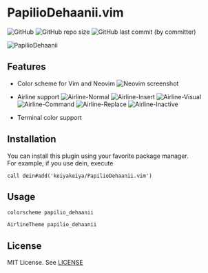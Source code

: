 # PapilioDehaanii.vim

![GitHub](https://img.shields.io/github/license/keiyakeiya/PapilioDehaanii.vim?color=4a83d4)
![GitHub repo size](https://img.shields.io/github/repo-size/keiyakeiya/PapilioDehaanii.vim?color=8CABD7)
![GitHub last commit (by committer)](https://img.shields.io/github/last-commit/keiyakeiya/PapilioDehaanii.vim?display_timestamp=committer&color=398f93)

![PapilioDehaanii](https://github.com/keiyakeiya/PapilioDehaanii.vim/assets/75249966/d5cd79f1-0ce0-4504-b60a-c8558b81afe3)

## Features

- Color scheme for Vim and Neovim
  ![Neovim screenshot](https://github.com/keiyakeiya/PapilioDehaanii.vim/assets/75249966/f0f8f380-acf2-4282-8c9e-7338f8a524a2)

- Airline support
  ![Airline-Normal](https://github.com/keiyakeiya/PapilioDehaanii.vim/assets/75249966/43d9a4ba-4a44-4f99-b259-9ddbcb252319)
  ![Airline-Insert](https://github.com/keiyakeiya/PapilioDehaanii.vim/assets/75249966/b46dacf5-0ed5-4ecf-8c68-30daf21b144c)
  ![Airline-Visual](https://github.com/keiyakeiya/PapilioDehaanii.vim/assets/75249966/fb245336-13c3-4063-a6b1-3efc63e4d42c)
  ![Airline-Command](https://github.com/keiyakeiya/PapilioDehaanii.vim/assets/75249966/02e225d9-86fe-44a8-9f79-5b2ee79b7bba)
  ![Airline-Replace](https://github.com/keiyakeiya/PapilioDehaanii.vim/assets/75249966/54604167-129a-40ed-8220-66391308e016)
  ![Airline-Inactive](https://github.com/keiyakeiya/PapilioDehaanii.vim/assets/75249966/c045abcf-f07f-40dc-bbaf-5a1c985a0b9f)
- Terminal color support

## Installation

You can install this plugin using your favorite package manager.  
For example, if you use dein, execute

```vim
call dein#add('keiyakeiya/PapilioDehaanii.vim')
```

## Usage

```vim
colorscheme papilio_dehaanii
```

```vim
AirlineTheme papilio_dehaanii
```

## License

MIT License. See [LICENSE](https://github.com/keiyakeiya/PapilioDehaanii.vim/blob/main/LICENSE)
